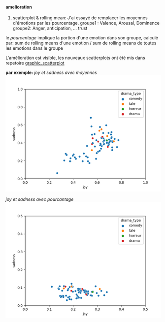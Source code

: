 #### amelioration

1. scatterplot & rolling mean:
J'ai essayé de remplacer les moyennes d'émotions par les pourcentage.
groupe1 : Valence, Arousal, Dominence
groupe2: Anger, anticipation, ... trust

le *pourcentage* implique la portion d'une emotion dans son groupe,
calculé par:
    sum de rolling means d'une emotion / sum de rolling means de toutes les emotions dans le groupe

L'amélioration est visible, les nouveaux scatterplots ont été mis dans repetoire [graphic_scatterplot](graphic_scatterplot)

**par exemple:**
*joy et sadness avec moyennes*
![joy_sadness](../graphic_scatterplot/joy_sadness.png)

*joy et sadness avec pourcantage*
![joy_sadness_percentage](../graphic_scatterplot/joy_sadness_percentage.png)